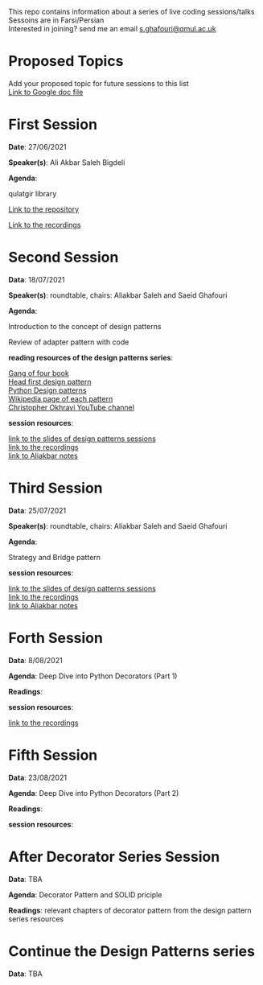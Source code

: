 This repo contains information about a series of live coding sessions/talks\
Sessoins are in Farsi/Persian\
Interested in joining? send me an email s.ghafouri@qmul.ac.uk

# Proposed Topics

Add your proposed topic for future sessions to this list\
[Link to Google doc file](https://docs.google.com/document/d/1VjZAG47TmIwtxU1vJcJ_bgSLlezlPmug7D91LqPyvV8/edit?usp=drivesdk)

# First Session

**Date**: 27/06/2021

**Speaker(s)**: Ali Akbar Saleh Bigdeli

**Agenda**:

qulatgir library

[Link to the repository](https://github.com/boof-tech/qalatgir)

[Link to the recordings](https://drive.google.com/file/d/1M9ds1aOOQ3z7E3N7zUJ_TtRRf9SWBlR-/view?usp=sharing)


# Second Session

**Data**: 18/07/2021

**Speaker(s)**: roundtable, chairs: Aliakbar Saleh and Saeid Ghafouri

**Agenda**:

Introduction to the concept of design patterns

Review of adapter pattern with code

**reading resources of the design patterns series**:

[Gang of four book](https://www.amazon.co.uk/Design-patterns-elements-reusable-object-oriented/dp/0201633612) \
[Head first design pattern](https://www.amazon.co.uk/Head-First-Design-Patterns-Object-Oriented/dp/149207800X) \
[Python Design patterns](https://python-patterns.guide/) \
[Wikipedia page of each pattern](https://en.wikipedia.org/wiki/Software_design_pattern) \
[Christopher Okhravi YouTube channel](https://www.youtube.com/channel/UCbF-4yQQAWw-UnuCd2Azfzg) 

**session resources**:

[link to the slides of design patterns sessions](https://docs.google.com/presentation/d/1J6Zt1aHPt-5z2TvE0ljeDkqdm_4xdtxVrlmthwJJDjs/edit?usp=sharing) \
[link to the recordings](https://drive.google.com/file/d/18XuRxRHnR3t_cclJwkTOjbM1MMOwn1XI/view?usp=sharing) \
[link to Aliakbar notes](https://drive.google.com/file/d/1zH54A_DLZgyGn49t-o2ccrPau32uLKci/view?usp=sharing)

# Third Session

**Data**: 25/07/2021

**Speaker(s)**: roundtable, chairs: Aliakbar Saleh and Saeid Ghafouri

**Agenda**:

Strategy and Bridge pattern

**session resources**:

[link to the slides of design patterns sessions](https://docs.google.com/presentation/d/1J6Zt1aHPt-5z2TvE0ljeDkqdm_4xdtxVrlmthwJJDjs/edit?usp=sharing) \
[link to the recordings](https://drive.google.com/file/d/1iIBSgRmMmnJ6vJCWjCHW_5w4W6pasA5b/view?usp=sharing) \
[link to Aliakbar notes](https://drive.google.com/file/d/1HMcnn3QlZn_M2g6CEDJ_UcCQKJTy-_Wm/view?usp=sharing)

# Forth Session

**Data**: 8/08/2021

**Agenda**: Deep Dive into Python Decorators (Part 1)

**Readings**:

**session resources**:

[link to the recordings](https://drive.google.com/file/d/1MG8YvOpQ32HX6jZJ_yLMtPPFDOUV_171/view?usp=sharing)

# Fifth Session

**Data**: 23/08/2021

**Agenda**: Deep Dive into Python Decorators (Part 2)

**Readings**: 

**session resources**:

# After Decorator Series Session

**Data**: TBA

**Agenda**: Decorator Pattern and SOLID priciple

**Readings**: relevant chapters of decorator pattern from the design pattern series resources

# Continue the Design Patterns series

**Data**: TBA



